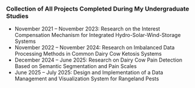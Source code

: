 ### Collection of All Projects Completed During My Undergraduate Studies  

- November 2021 – November 2023: Research on the Interest Compensation Mechanism for Integrated Hydro-Solar-Wind-Storage Systems  
- November 2022 – November 2024: Research on Imbalanced Data Processing Methods in Common Dairy Cow Ketosis Systems  
- December 2024 – June 2025: Research on Dairy Cow Pain Detection Based on Semantic Segmentation and Pain Scales
- June 2025 – July 2025: Design and Implementation of a Data Management and Visualization System for Rangeland Pests
